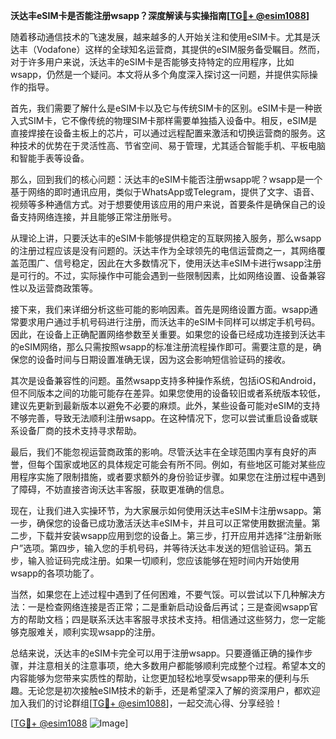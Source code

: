 **沃达丰eSIM卡是否能注册wsapp？深度解读与实操指南[[TG💪+ @esim1088](https://t.me/s/esim1088)]**

随着移动通信技术的飞速发展，越来越多的人开始关注和使用eSIM卡。尤其是沃达丰（Vodafone）这样的全球知名运营商，其提供的eSIM服务备受瞩目。然而，对于许多用户来说，沃达丰的eSIM卡是否能够支持特定的应用程序，比如wsapp，仍然是一个疑问。本文将从多个角度深入探讨这一问题，并提供实际操作的指导。

首先，我们需要了解什么是eSIM卡以及它与传统SIM卡的区别。eSIM卡是一种嵌入式SIM卡，它不像传统的物理SIM卡那样需要单独插入设备中。相反，eSIM是直接焊接在设备主板上的芯片，可以通过远程配置来激活和切换运营商的服务。这种技术的优势在于灵活性高、节省空间、易于管理，尤其适合智能手机、平板电脑和智能手表等设备。

那么，回到我们的核心问题：沃达丰的eSIM卡能否注册wsapp呢？wsapp是一个基于网络的即时通讯应用，类似于WhatsApp或Telegram，提供了文字、语音、视频等多种通信方式。对于想要使用该应用的用户来说，首要条件是确保自己的设备支持网络连接，并且能够正常注册账号。

从理论上讲，只要沃达丰的eSIM卡能够提供稳定的互联网接入服务，那么wsapp的注册过程应该是没有问题的。沃达丰作为全球领先的电信运营商之一，其网络覆盖范围广、信号稳定，因此在大多数情况下，使用沃达丰eSIM卡进行wsapp注册是可行的。不过，实际操作中可能会遇到一些限制因素，比如网络设置、设备兼容性以及运营商政策等。

接下来，我们来详细分析这些可能的影响因素。首先是网络设置方面。wsapp通常要求用户通过手机号码进行注册，而沃达丰的eSIM卡同样可以绑定手机号码。因此，在设备上正确配置网络参数至关重要。如果您的设备已经成功连接到沃达丰的eSIM网络，那么只需按照wsapp的标准注册流程操作即可。需要注意的是，确保您的设备时间与日期设置准确无误，因为这会影响短信验证码的接收。

其次是设备兼容性的问题。虽然wsapp支持多种操作系统，包括iOS和Android，但不同版本之间的功能可能存在差异。如果您使用的设备较旧或者系统版本较低，建议先更新到最新版本以避免不必要的麻烦。此外，某些设备可能对eSIM的支持不够完善，导致无法顺利注册wsapp。在这种情况下，您可以尝试重启设备或联系设备厂商的技术支持寻求帮助。

最后，我们不能忽视运营商政策的影响。尽管沃达丰在全球范围内享有良好的声誉，但每个国家或地区的具体规定可能会有所不同。例如，有些地区可能对某些应用程序实施了限制措施，或者要求额外的身份验证步骤。如果您在注册过程中遇到了障碍，不妨直接咨询沃达丰客服，获取更准确的信息。

现在，让我们进入实操环节，为大家展示如何使用沃达丰eSIM卡注册wsapp。第一步，确保您的设备已成功激活沃达丰eSIM卡，并且可以正常使用数据流量。第二步，下载并安装wsapp应用到您的设备上。第三步，打开应用并选择“注册新账户”选项。第四步，输入您的手机号码，并等待沃达丰发送的短信验证码。第五步，输入验证码完成注册。如果一切顺利，您应该能够在短时间内开始使用wsapp的各项功能了。

当然，如果您在上述过程中遇到了任何困难，不要气馁。可以尝试以下几种解决方法：一是检查网络连接是否正常；二是重新启动设备后再试；三是查阅wsapp官方的帮助文档；四是联系沃达丰客服寻求技术支持。相信通过这些努力，您一定能够克服难关，顺利实现wsapp的注册。

总结来说，沃达丰的eSIM卡完全可以用于注册wsapp。只要遵循正确的操作步骤，并注意相关的注意事项，绝大多数用户都能够顺利完成整个过程。希望本文的内容能够为您带来实质性的帮助，让您更加轻松地享受wsapp带来的便利与乐趣。无论您是初次接触eSIM技术的新手，还是希望深入了解的资深用户，都欢迎加入我们的讨论群组[[TG💪+ @esim1088](https://t.me/s/esim1088)]，一起交流心得、分享经验！

[[TG💪+ @esim1088](https://t.me/s/esim1088) ![Image](https://i.postimg.cc/4NQfJmqS/Snipaste-2025-05-13-00-14-12.png)]